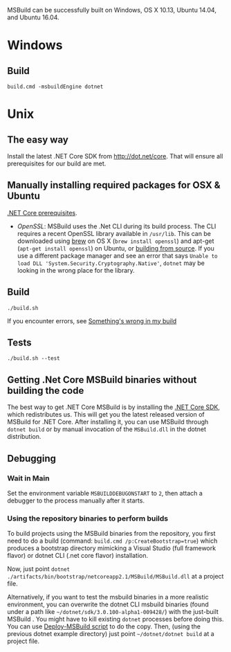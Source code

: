 MSBuild can be successfully built on Windows, OS X 10.13, Ubuntu 14.04, and Ubuntu 16.04.

# Windows

## Build

`build.cmd -msbuildEngine dotnet`

# Unix

## The easy way

Install the latest .NET Core SDK from http://dot.net/core. That will ensure all prerequisites for our build are met.

## Manually installing required packages for OSX & Ubuntu

[.NET Core prerequisites](https://github.com/dotnet/core/blob/master/Documentation/prereqs.md).

* *OpenSSL*: MSBuild uses the .Net CLI during its build process. The CLI requires a recent OpenSSL library available in `/usr/lib`. This can be downloaded using [brew](http://brew.sh/) on OS X (`brew install openssl`) and apt-get (`apt-get install openssl`) on Ubuntu, or [building from source](https://wiki.openssl.org/index.php/Compilation_and_Installation#Mac). If you use a different package manager and see an error that says `Unable to load DLL 'System.Security.Cryptography.Native'`, `dotnet` may be looking in the wrong place for the library.

## Build

`./build.sh`

If you encounter errors, see [Something's wrong in my build](Something's-wrong-in-my-build.md)

## Tests

`./build.sh --test`

## Getting .Net Core MSBuild binaries without building the code

The best way to get .NET Core MSBuild is by installing the [.NET Core SDK](https://github.com/dotnet/core-sdk), which redistributes us. This will get you the latest released version of MSBuild for .NET Core. After installing it, you can use MSBuild through `dotnet build` or by manual invocation of the `MSBuild.dll` in the dotnet distribution.

## Debugging

### Wait in Main

Set the environment variable `MSBUILDDEBUGONSTART` to `2`, then attach a debugger to the process manually after it starts.

### Using the repository binaries to perform builds

To build projects using the MSBuild binaries from the repository, you first need to do a build (command: `build.cmd /p:CreateBootstrap=true`) which produces a bootstrap directory mimicking a Visual Studio (full framework flavor) or dotnet CLI (.net core flavor) installation.

Now, just point `dotnet ./artifacts/bin/bootstrap/netcoreapp2.1/MSBuild/MSBuild.dll` at a project file.

Alternatively, if you want to test the msbuild binaries in a more realistic environment, you can overwrite the dotnet CLI msbuild binaries (found under a path like `~/dotnet/sdk/3.0.100-alpha1-009428/`) with the just-built MSBuild . You might have to kill existing `dotnet` processes before doing this. You can use [Deploy-MSBuild script](../Deploy-MSBuild.md) to do the copy. Then, (using the previous dotnet example directory) just point `~/dotnet/dotnet build` at a project file.
